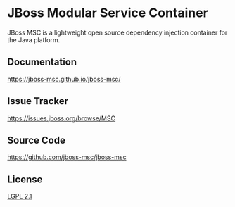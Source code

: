 JBoss Modular Service Container
===

JBoss MSC is a lightweight open source dependency injection container for the Java platform.

## Documentation

https://jboss-msc.github.io/jboss-msc/

## Issue Tracker

https://issues.jboss.org/browse/MSC

## Source Code

https://github.com/jboss-msc/jboss-msc

## License

[LGPL 2.1](LICENSE.txt)
